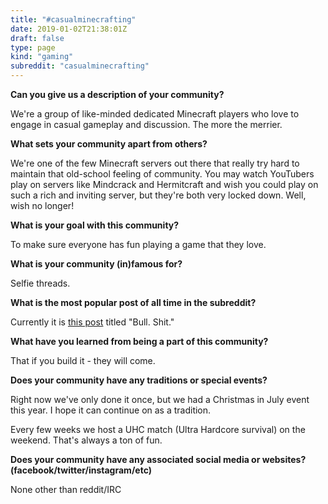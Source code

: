 ```yaml
---
title: "#casualminecrafting"
date: 2019-01-02T21:38:01Z
draft: false
type: page
kind: "gaming"
subreddit: "casualminecrafting"
---
```

**Can you give us a description of your community?**

We're a group of like-minded dedicated Minecraft players who love to engage in casual gameplay and discussion. The more the merrier.

**What sets your community apart from others?**

We're one of the few Minecraft servers out there that really try hard to maintain that old-school feeling of community. You may watch YouTubers play on servers like Mindcrack and Hermitcraft and wish you could play on such a rich and inviting server, but they're both very locked down. Well, wish no longer!

**What is your goal with this community?**

To make sure everyone has fun playing a game that they love.

**What is your community (in)famous for?**

Selfie threads.

**What is the most popular post of all time in the subreddit?**

Currently it is [this post](https://www.reddit.com/r/casualminecrafting/comments/2y9ynk/bull_shit/) titled "Bull. Shit."

**What have you learned from being a part of this community?**

That if you build it - they will come.

**Does your community have any traditions or special events?**

Right now we've only done it once, but we had a Christmas in July event this year. I hope it can continue on as a tradition.

Every few weeks we host a UHC match (Ultra Hardcore survival) on the weekend. That's always a ton of fun.

**Does your community have any associated social media or websites? (facebook/twitter/instagram/etc)**

None other than reddit/IRC
